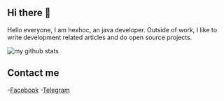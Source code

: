 ## Hi there 👋

Hello everyone, I am hexhoc, an java developer. Outside of work, I like to write development related articles and do open source projects.

<img src="https://github-readme-stats.vercel.app/api?username=hexhoc&show_icons=true&theme=radical" alt="my github stats"/>

## Contact me
-[Facebook](https://www.facebook.com/hexhoc)
-[Telegram](https://telegram.me/zhuravskiy_v)
